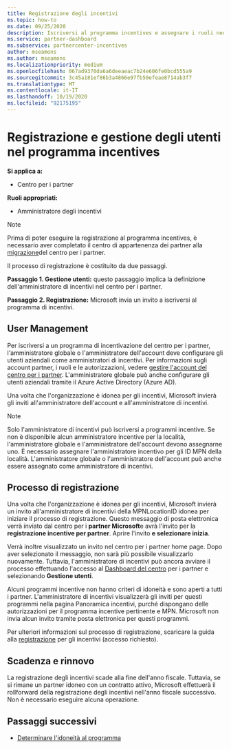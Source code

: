 ```yaml
---
title: Registrazione degli incentivi
ms.topic: how-to
ms.date: 09/25/2020
description: Iscriversi al programma incentives e assegnare i ruoli necessari per la gestione degli utenti. Questo articolo descrive il processo di registrazione.
ms.service: partner-dashboard
ms.subservice: partnercenter-incentives
author: mseamons
ms.author: mseamons
ms.localizationpriority: medium
ms.openlocfilehash: 067ad9370da6a6deeaeac7b24e606fe0bcd555a9
ms.sourcegitcommit: 3c45a181ef86b3a4866e97fb50efeae8714ab3f7
ms.translationtype: MT
ms.contentlocale: it-IT
ms.lasthandoff: 10/19/2020
ms.locfileid: "92175195"
---
```

# <a name="enrollment-and-user-management-in-the-incentives-program"></a>Registrazione e gestione degli utenti nel programma incentives

**Si applica a:**

- Centro per i partner

**Ruoli appropriati:**

- Amministratore degli incentivi

>[!NOTE]
>Prima di poter eseguire la registrazione al programma incentives, è necessario aver completato il centro di appartenenza dei partner alla [migrazione](prepare-pmc-pc-migration.md)del centro per i partner.

Il processo di registrazione è costituito da due passaggi.

**Passaggio 1. Gestione utenti:** questo passaggio implica la definizione dell'amministratore di incentivi nel centro per i partner.

**Passaggio 2. Registrazione:** Microsoft invia un invito a iscriversi al programma di incentivi.

## <a name="user-management"></a>User Management

Per iscriversi a un programma di incentivazione del centro per i partner, l'amministratore globale o l'amministratore dell'account deve configurare gli utenti aziendali come amministratori di incentivi. Per informazioni sugli account partner, i ruoli e le autorizzazioni, vedere [gestire l'account del centro per i partner](partner-center-account-setup.md). L'amministratore globale può anche configurare gli utenti aziendali tramite il Azure Active Directory (Azure AD).

Una volta che l'organizzazione è idonea per gli incentivi, Microsoft invierà gli inviti all'amministratore dell'account e all'amministratore di incentivi.

>[!NOTE]
>Solo l'amministratore di incentivi può iscriversi a programmi incentive. Se non è disponibile alcun amministratore incentive per la località, l'amministratore globale e l'amministratore dell'account devono assegnarne uno. È necessario assegnare l'amministratore incentivo per gli ID MPN della località. L'amministratore globale o l'amministratore dell'account può anche essere assegnato come amministratore di incentivi.

## <a name="enrollment-process"></a>Processo di registrazione

Una volta che l'organizzazione è idonea per gli incentivi, Microsoft invierà un invito all'amministratore di incentivi della MPNLocationID idonea per iniziare il processo di registrazione. Questo messaggio di posta elettronica verrà inviato dal centro per i **partner Microsoft**e avrà l'invito per la **registrazione incentive per partner**. Aprire l'invito **e selezionare inizia**.

Verrà inoltre visualizzato un invito nel centro per i partner home page. Dopo aver selezionato il messaggio, non sarà più possibile visualizzarlo nuovamente. Tuttavia, l'amministratore di incentivi può ancora avviare il processo effettuando l'accesso al [Dashboard del centro](https://partner.microsoft.com/dashboard/) per i partner e selezionando **Gestione utenti**.

Alcuni programmi incentive non hanno criteri di idoneità e sono aperti a tutti i partner. L'amministratore di incentivi visualizzerà gli inviti per questi programmi nella pagina Panoramica incentivi, purché dispongano delle autorizzazioni per il programma incentive pertinente e MPN. Microsoft non invia alcun invito tramite posta elettronica per questi programmi.

Per ulteriori informazioni sul processo di registrazione, scaricare la guida alla [registrazione](https://partner.microsoft.com/resources/detail/partner-center-incentives-enrollment-pdf) per gli incentivi (accesso richiesto).

## <a name="expiration-and-renewal"></a>Scadenza e rinnovo

La registrazione degli incentivi scade alla fine dell'anno fiscale. Tuttavia, se si rimane un partner idoneo con un contratto attivo, Microsoft effettuerà il rollforward della registrazione degli incentivi nell'anno fiscale successivo. Non è necessario eseguire alcuna operazione.

## <a name="next-steps"></a>Passaggi successivi

- [Determinare l'idoneità al programma](incentives-determined-your-program-eligibility.md)
